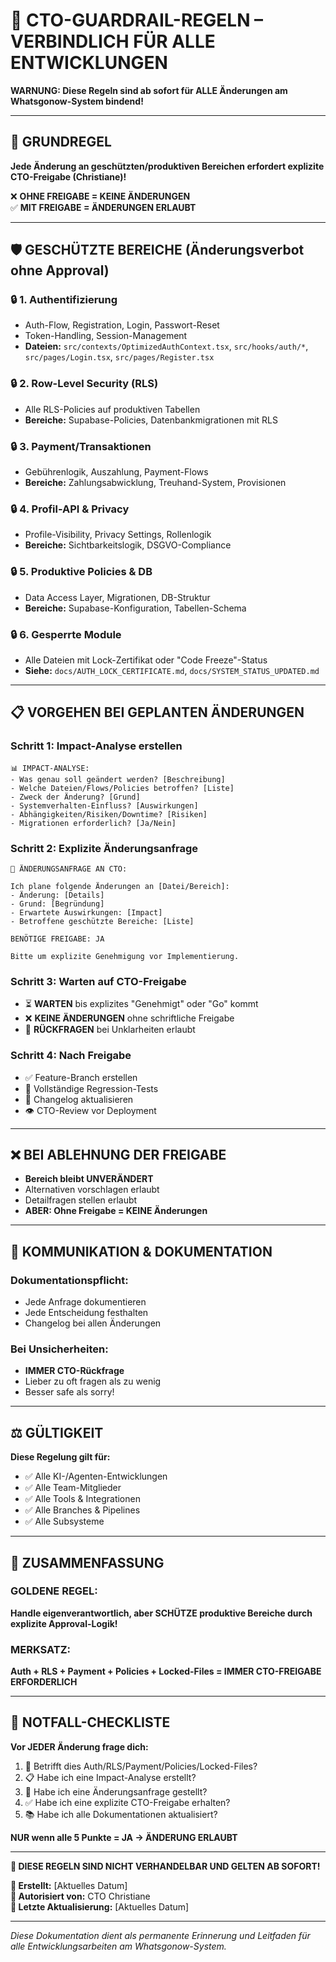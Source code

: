 
# 🚨 CTO-GUARDRAIL-REGELN – VERBINDLICH FÜR ALLE ENTWICKLUNGEN

**WARNUNG: Diese Regeln sind ab sofort für ALLE Änderungen am Whatsgonow-System bindend!**

---

## 🔐 GRUNDREGEL

**Jede Änderung an geschützten/produktiven Bereichen erfordert explizite CTO-Freigabe (Christiane)!**

❌ **OHNE FREIGABE = KEINE ÄNDERUNGEN**  
✅ **MIT FREIGABE = ÄNDERUNGEN ERLAUBT**

---

## 🛡️ GESCHÜTZTE BEREICHE (Änderungsverbot ohne Approval)

### 🔒 **1. Authentifizierung**
- Auth-Flow, Registration, Login, Passwort-Reset
- Token-Handling, Session-Management
- **Dateien:** `src/contexts/OptimizedAuthContext.tsx`, `src/hooks/auth/*`, `src/pages/Login.tsx`, `src/pages/Register.tsx`

### 🔒 **2. Row-Level Security (RLS)**
- Alle RLS-Policies auf produktiven Tabellen
- **Bereiche:** Supabase-Policies, Datenbankmigrationen mit RLS

### 🔒 **3. Payment/Transaktionen**
- Gebührenlogik, Auszahlung, Payment-Flows
- **Bereiche:** Zahlungsabwicklung, Treuhand-System, Provisionen

### 🔒 **4. Profil-API & Privacy**
- Profile-Visibility, Privacy Settings, Rollenlogik
- **Bereiche:** Sichtbarkeitslogik, DSGVO-Compliance

### 🔒 **5. Produktive Policies & DB**
- Data Access Layer, Migrationen, DB-Struktur
- **Bereiche:** Supabase-Konfiguration, Tabellen-Schema

### 🔒 **6. Gesperrte Module**
- Alle Dateien mit Lock-Zertifikat oder "Code Freeze"-Status
- **Siehe:** `docs/AUTH_LOCK_CERTIFICATE.md`, `docs/SYSTEM_STATUS_UPDATED.md`

---

## 📋 VORGEHEN BEI GEPLANTEN ÄNDERUNGEN

### **Schritt 1: Impact-Analyse erstellen**
```
📊 IMPACT-ANALYSE:
- Was genau soll geändert werden? [Beschreibung]
- Welche Dateien/Flows/Policies betroffen? [Liste]
- Zweck der Änderung? [Grund]
- Systemverhalten-Einfluss? [Auswirkungen]
- Abhängigkeiten/Risiken/Downtime? [Risiken]
- Migrationen erforderlich? [Ja/Nein]
```

### **Schritt 2: Explizite Änderungsanfrage**
```
🚨 ÄNDERUNGSANFRAGE AN CTO:

Ich plane folgende Änderungen an [Datei/Bereich]:
- Änderung: [Details]
- Grund: [Begründung]  
- Erwartete Auswirkungen: [Impact]
- Betroffene geschützte Bereiche: [Liste]

BENÖTIGE FREIGABE: JA

Bitte um explizite Genehmigung vor Implementierung.
```

### **Schritt 3: Warten auf CTO-Freigabe**
- ⏳ **WARTEN** bis explizites "Genehmigt" oder "Go" kommt
- ❌ **KEINE ÄNDERUNGEN** ohne schriftliche Freigabe
- 💬 **RÜCKFRAGEN** bei Unklarheiten erlaubt

### **Schritt 4: Nach Freigabe**
- ✅ Feature-Branch erstellen
- 🧪 Vollständige Regression-Tests
- 📝 Changelog aktualisieren  
- 👁️ CTO-Review vor Deployment

---

## ❌ BEI ABLEHNUNG DER FREIGABE

- **Bereich bleibt UNVERÄNDERT**
- Alternativen vorschlagen erlaubt
- Detailfragen stellen erlaubt
- **ABER: Ohne Freigabe = KEINE Änderungen**

---

## 📝 KOMMUNIKATION & DOKUMENTATION

### **Dokumentationspflicht:**
- Jede Anfrage dokumentieren
- Jede Entscheidung festhalten
- Changelog bei allen Änderungen

### **Bei Unsicherheiten:**
- **IMMER CTO-Rückfrage**
- Lieber zu oft fragen als zu wenig
- Besser safe als sorry!

---

## ⚖️ GÜLTIGKEIT

**Diese Regelung gilt für:**
- ✅ Alle KI-/Agenten-Entwicklungen
- ✅ Alle Team-Mitglieder  
- ✅ Alle Tools & Integrationen
- ✅ Alle Branches & Pipelines
- ✅ Alle Subsysteme

---

## 🎯 ZUSAMMENFASSUNG

### **GOLDENE REGEL:**
**Handle eigenverantwortlich, aber SCHÜTZE produktive Bereiche durch explizite Approval-Logik!**

### **MERKSATZ:**
**Auth + RLS + Payment + Policies + Locked-Files = IMMER CTO-FREIGABE ERFORDERLICH**

---

## 🚨 NOTFALL-CHECKLISTE

**Vor JEDER Änderung frage dich:**

1. 🤔 Betrifft dies Auth/RLS/Payment/Policies/Locked-Files?
2. 📋 Habe ich eine Impact-Analyse erstellt?
3. 📝 Habe ich eine Änderungsanfrage gestellt?
4. ✅ Habe ich eine explizite CTO-Freigabe erhalten?
5. 📚 Habe ich alle Dokumentationen aktualisiert?

**NUR wenn alle 5 Punkte = JA → ÄNDERUNG ERLAUBT**

---

**🔐 DIESE REGELN SIND NICHT VERHANDELBAR UND GELTEN AB SOFORT!**

**📅 Erstellt:** [Aktuelles Datum]  
**👤 Autorisiert von:** CTO Christiane  
**🔄 Letzte Aktualisierung:** [Aktuelles Datum]

---

*Diese Dokumentation dient als permanente Erinnerung und Leitfaden für alle Entwicklungsarbeiten am Whatsgonow-System.*
